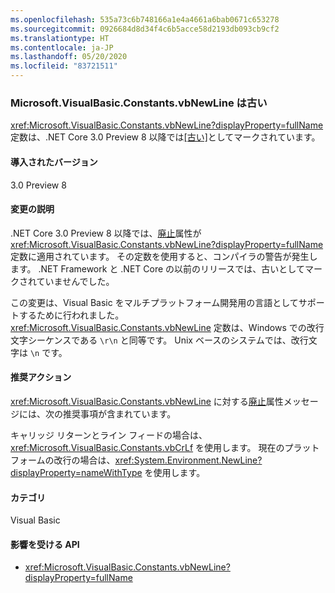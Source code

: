 ```yaml
---
ms.openlocfilehash: 535a73c6b748166a1e4a4661a6bab0671c653278
ms.sourcegitcommit: 0926684d8d34f4c6b5acce58d2193db093cb9cf2
ms.translationtype: HT
ms.contentlocale: ja-JP
ms.lasthandoff: 05/20/2020
ms.locfileid: "83721511"
---
```

### <a name="microsoftvisualbasicconstantsvbnewline-is-obsolete"></a>Microsoft.VisualBasic.Constants.vbNewLine は古い

<xref:Microsoft.VisualBasic.Constants.vbNewLine?displayProperty=fullName> 定数は、.NET Core 3.0 Preview 8 以降では[\[古い\]](xref:System.ObsoleteAttribute)としてマークされています。

#### <a name="version-introduced"></a>導入されたバージョン

3.0 Preview 8

#### <a name="change-description"></a>変更の説明

.NET Core 3.0 Preview 8 以降では、[廃止](xref:System.ObsoleteAttribute)属性が <xref:Microsoft.VisualBasic.Constants.vbNewLine?displayProperty=fullName> 定数に適用されています。 その定数を使用すると、コンパイラの警告が発生します。 .NET Framework と .NET Core の以前のリリースでは、古いとしてマークされていませんでした。

この変更は、Visual Basic をマルチプラットフォーム開発用の言語としてサポートするために行われました。 <xref:Microsoft.VisualBasic.Constants.vbNewLine> 定数は、Windows での改行文字シーケンスである `\r\n` と同等です。 Unix ベースのシステムでは、改行文字は `\n` です。

#### <a name="recommended-action"></a>推奨アクション

<xref:Microsoft.VisualBasic.Constants.vbNewLine> に対する[廃止](xref:System.ObsoleteAttribute)属性メッセージには、次の推奨事項が含まれています。

キャリッジ リターンとライン フィードの場合は、<xref:Microsoft.VisualBasic.Constants.vbCrLf> を使用します。 現在のプラットフォームの改行の場合は、<xref:System.Environment.NewLine?displayProperty=nameWithType> を使用します。

#### <a name="category"></a>カテゴリ

Visual Basic

#### <a name="affected-apis"></a>影響を受ける API

- <xref:Microsoft.VisualBasic.Constants.vbNewLine?displayProperty=fullName>

<!--

#### Affected APIs

- `F:Microsoft.VisualBasic.Constants.vbNewLine`

-->
